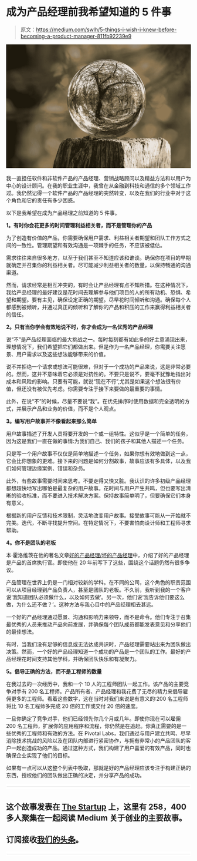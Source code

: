 # 成为产品经理前我希望知道的 5 件事

> 原文：<https://medium.com/swlh/5-things-i-wish-i-knew-before-becoming-a-product-manager-811fb92239e9>

![](img/e0e2dea25483562fd85cfd3eabb37230.png)

我一直担任软件和非软件产品的产品经理、营销战略顾问以及精益方法和以用户为中心的设计顾问。在我的职业生涯中，我曾在从金融到科技和通信的多个领域工作过。我仍然记得一个软件产品的产品经理的突然转变，以及在我们的行业中对于这个角色和它的责任有多少困惑。

以下是我希望在成为产品经理之前知道的 5 件事。

**1。有时你会花更多的时间管理利益相关者，而不是管理你的产品**

为了创造有价值的产品，你需要确保用户需求、利益相关者期望和团队工作方式之间的一致性。管理期望和有效沟通是一项棘手的任务，不应该被低估。

需求往往来自很多地方，以至于我们甚至不知道应该和谁谈。确保你在项目的早期就确定并召集你的利益相关者。尽可能减少利益相关者的数量，以保持畅通的沟通渠道。

然而，请求经常是相互冲突的，有时会让产品经理有点不知所措。在这种情况下，我给产品经理的最好建议是花时间去理解参与他们项目的人的所有动机、恐惧、希望和期望。要有主见，确保设定正确的期望。尽早花时间倾听和沟通。确保每个人都感到被倾听，并通过真正的倾听和了解你的产品和积压的工作来赢得利益相关者的信任。

**2。只有当你学会有效地说不时，你才会成为一名优秀的产品经理**

说“不”是产品经理面临的最大挑战之一。每时每刻都有如此多的好主意涌现出来，理想情况下，我们希望把它们都做出来。但是作为一名产品经理，你需要关注愿景、用户需求以及这些想法能够带来的价值。

说不并拒绝一个请求或想法可能很难，但对于一个成功的产品来说，这是非常必要的。然而，这并不意味着它必须是对抗性的。不要只是说不，要毫不犹豫地指出对成本和风险的影响。只要有可能，就说“现在不行”,尤其是如果这个想法很有价值，但还没有被优先考虑。你需要专注于接下来要做的最重要的事情。

此外，在说“不”的时候，尽量不要说“我”。在优先排序时使用数据和完全透明的方式，并展示产品和业务的价值，而不是个人观点。

**3。编写用户故事并不像看起来那么简单**

用户故事描述了开发人员将要开发的一个或一组特性。这似乎是一个简单的任务，因为这是我们一直在做的事情:为我们自己、我们的孩子和其他人描述一个任务。

只是写一个用户故事不仅仅是简单地描述一个任务，如果你想有效地做到这一点，它会比你想象的更难。接下来的问题是如何分割故事，故事应该有多具体，以及我们如何管理边缘案例、错误和杂务。

此外，有些故事需要时间来思考。不要走得又快又脏。我认识的许多初级产品经理都想超快地写出哪怕是最复杂的用户故事。花时间与用户产生共鸣，但也要写出清晰的验收标准，而不要进入技术解决方案。保持故事简单明了，但要确保它们本身有意义。

根据新的用户反馈和技术限制，灵活地改变用户故事。接受故事可能从一开始就不完美。迭代，不断寻找提升空间。在特定情况下，不要害怕向设计师和工程师寻求帮助。

**4。你不是团队的老板**

本·霍洛维茨在他的著名文章[好的产品经理/坏的产品经理](http://a16z.com/2012/06/15/good-product-managerbad-product-manager/)中，介绍了好的产品经理是产品的首席执行官。即使他在 20 年前写下了这些，围绕这个话题仍然有很多争议。

产品管理在世界上仍是一门相对较新的学科。在不同的公司，这个角色的职责范围可以从项目经理到产品负责人，甚至是团队的老板。不久前，我听到我的一个客户说‘我知道团队必须做什么，以及如何去做’。另一次，他们说‘我告诉他们要这么做，为什么还不做？’。这种方法与我心目中的产品经理相去甚远。

一个好的产品经理通过愿景、沟通和影响力来领导，而不是命令。他们专注于召集最优秀的人员来推动产品向前发展，并确保每个团队成员都能发表意见和分享他们的最佳想法。

有时，当我们没有足够的信息或无法达成共识时，产品经理需要站出来为团队做出决策。然而，一个好的产品经理知道一个成功的产品是一个团队的工作。最好的产品经理花时间支持其他学科，并确保团队快乐和有凝聚力。

**5。倡导正确的方法，而不是工程师的数量**

在我过去的一次经历中，我和一个 10 人的工程师团队一起工作。该产品的主要竞争对手有 200 名工程师。产品所有者、产品经理和我花费了无尽的精力来倡导雇佣更多的工程师。看着这些数字，这在当时对我们来说是有意义的:200 名工程师将比 10 名工程师多完成 20 倍的工作或交付 20 倍的速度。

一旦你确定了竞争对手，他们已经领先你几个月或几年。即使你现在可以雇佣 200 名工程师，扩展你的应用程序和流程，你仍然是在追赶。你真正需要的是一些优秀的工程师和有效的方法。在 Pivotal Labs，我们通过与用户建立共鸣、尽早消除技术挑战的风险以及在团队内部进行紧密协作，与拥有非常小的产品团队的客户一起创造成功的产品。通过这种方式，我们构建了用户喜爱的有效产品，同时也确保企业实现了他们的目标。

如果有一点可以从这整个列表中吸取，那就是好的产品经理应该专注于构建正确的东西，授权他们的团队做出正确的决定，并分享产品的成功。

![](img/731acf26f5d44fdc58d99a6388fe935d.png)

## 这个故事发表在 [The Startup](https://medium.com/swlh) 上，这里有 258，400 多人聚集在一起阅读 Medium 关于创业的主要故事。

## 订阅接收[我们的头条](http://growthsupply.com/the-startup-newsletter/)。

![](img/731acf26f5d44fdc58d99a6388fe935d.png)